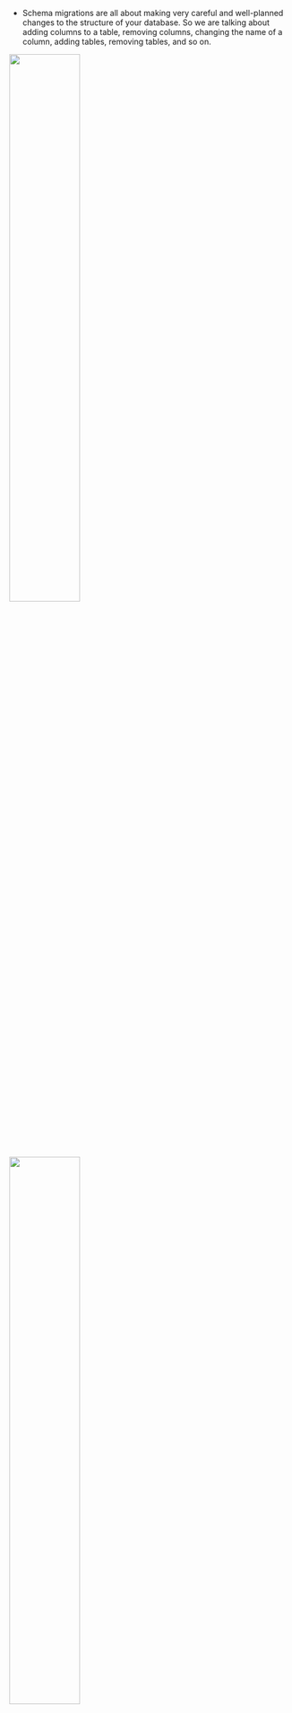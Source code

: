 - Schema migrations are all about making very careful and well-planned changes to the structure of your database. So we are talking about adding columns to a table, removing columns, changing the name of a column, adding tables, removing tables, and so on.

[<img src="./pictures/migration_issues_01.png" width="50%"/>](./pictures/migration_issues_01.png)

[<img src="./pictures/migration_issues_02.png" width="50%"/>](./pictures/migration_issues_02.png)

[<img src="./pictures/migration_issues_03.png" width="50%"/>](./pictures/migration_issues_03.png)

[<img src="./pictures/migration_issues_04.png" width="50%"/>](./pictures/migration_issues_04.png)

[<img src="./pictures/migration_issues_05.png" width="50%"/>](./pictures/migration_issues_05.png)

[<img src="./pictures/migration_issues_06.png" width="50%"/>](./pictures/migration_issues_06.png)

[<img src="./pictures/migration_issues_07.png" width="50%"/>](./pictures/migration_issues_07.png)

[<img src="./pictures/migration_issues_08.png" width="50%"/>](./pictures/migration_issues_08.png)

- Lesson number one was that whenever we change the structure of our database, we needed to make sure that we changed our clients, that we're connecting to that database at the same time. Big lesson number two was that whenever we were working with other engineers, we really need a way to tie the structure of our database to some specific version of our code.

-  we have been making changes to the structure of our database by opening up Pgadmin, accessing some database, and then writing out some command that changes the structure of our database. So in other words, all changes were made directly inside of Pgadmin.

- Moving forward, wherever possible, we're going to instead author something called a schema migration file.

- Schema Migration files are files that contain some amount of code that describe a very precise and very detailed change that we want to make to our database.

- So, for example, if we wanted to take our comments table and rename the contents column over to body, we are going to write out a schema migration file. That migration file is going to contain some code that says I want to rename contents over to body.

[<img src="./pictures/schema_migration_file.png" width="50%"/>](./pictures/schema_migration_file.png)

- Well, a migration file can be written in any programming language you want. This entire idea of schema migrations is not tied to any particular language. So you can author a migration file with Python, Java, JavaScript, cplusplus anything you want to write it with.

- In general, a schema migration file is going to contain two different sections. Inside of it, we refer to one section as up or upgrade, and the other we might refer to as down or rollback or downgrade. The up section will contain some SQL that is going to somehow advance or upgrade the structure or change the structure of our database. So in our example that we walk through in the last video, we might have an up section inside of migration file where we rename our contents column over to body.

- The down section is also going to contain some SQL that is going to exactly undo whatever the up command did. So if our up command renamed contents to body are down would do the exact opposite. We would rename body back to contents.

[<img src="./pictures/schema_migration_file_structure.png" width="50%"/>](./pictures/schema_migration_file_structure.png)

- Once we author a migration file, we then apply it to our database.

[<img src="./pictures/migration_file_apply.png" width="50%"/>](./pictures/migration_file_apply.png)

- So every migration file contains everything you need to make a change and undo a change.

- Any single project can have many different migration files inside of it.

- rather than opening up Pgadmin and writing out some SQL that would create some tables for you. You could instead create a migration file that describes setting up the initial structure of that database.

- Now, the very nice thing about migration files is that you can take a project with a bunch of migration files inside of it and hand it off to any brand new engineer working at your company.

- That brand new engineer could then run all the migration files and they would be guaranteed that they've got the most up to date, perfect and exact structure of the database.

- The other nice thing about migration files is that if you ever write a migration and then decide that it's not quite right, you could run the down migration tied to it. So you would undo that migration, make some change, fix everything up and then reapply the up.

[<img src="./pictures/migration_files_multiple.png" width="50%"/>](./pictures/migration_files_multiple.png)

- So in theory, this could shrink down that window of time where we have a differing version of our API and a different version of our database structure down to a very small period of time.

- Inside of any given code review request, we can say that we have some new version of some code that needs to be reviewed and we can pair it along with that.

-  A migration file that describes the exact changes to the structure that need to be made to our database in order to safely execute this new code. So then in theory, another engineer could take all the code for this code review request. They could apply the migration, which would give them the correct structure of the database to run this new version of the API. The other engineer could then evaluate and test all this code. And then finally, once they were complete with the review, that engineer could then revert this migration and that would take them back to the current structure of the database that would allow them to run whatever current code, base or version of the code or the version. The API is really out there.

[<img src="./pictures/code_review_request_01.png" width="50%"/>](./pictures/code_review_request_01.png)

[<img src="./pictures/code_review_request_02.png" width="50%"/>](./pictures/code_review_request_02.png)


# Libraries for creating/Running data schema migrations

[<img src="./pictures/data_migration_language_options.png" width="50%"/>](./pictures/data_migration_language_options.png)

# Project creating migration


[<img src="./pictures/create_migration_file_01.png" width="50%"/>](./pictures/create_migration_file_01.png)

[<img src="./pictures/create_migration_file_02.png" width="50%"/>](./pictures/create_migration_file_02.png)

[<img src="./pictures/create_migration_file_03.png" width="50%"/>](./pictures/create_migration_file_03.png)

[<img src="./pictures/create_migration_file_04.png" width="50%"/>](./pictures/create_migration_file_04.png)

- You'll see that there is a new migrations folder inside of here. And inside there is a file called Table comments. The number at the very start of this is a timestamp. So that is the time at which this migration was created.

- That timestamp is going to tell this migration library later on. So node migrate what order these different migrations should be executed in because we would want to make sure that we always run this migration file first. In other words, the migration file that actually creates the table before we ever try to run a migration that would try to change it in some way.

- Then inside this file we can see very easily that there is a function right here called up and a function called down.

- They are going to contain or produce some amount of SQL or run some command or do whatever to either advance the structure of our database in some way. And then down is going to contain some SQL or run some command or do whatever that is going to revert or do the exact opposite of whatever we did with up.

- you might have noticed that this argument pgm right here is essentially an object that we can use to create tables or change tables, add columns, all that kind of stuff. But we are not going to rely upon any kind of automatic migration generation or anything like that, anything to automate the process of making changes to our different tables. So instead, we going to write out pgm.SQL. We're then going to put in a multi-line string which in JavaScript we indicate with a set of backticks that is a character to the left of the one on your keyboard. And then we are going to write out some raw SQL inside of here that we want to execute.

- So again, we are not relying upon any kind of built in function that is going to create the table for us.


# Exceute the migration

- So to execute the migration, it's going to be a little bit different depending upon your operating system.

- You'll also notice that there is another table inside of here called Migrations. This table was created for you automatically by the Node migrate module. If you do a right click on there and then go to view data all the rows. You'll see that this table essentially just lists out the name of a migration that has been executed and when it was actually executed. So that table is used by many different migration frameworks or a table very similar to it, I should say, is used by many different migration frameworks just to keep track of what migrations have actually been executed and make sure that you don't run that same migration again.

- If you go and run the same command once again back at our terminal and try to do that same migration again. It'll just say, okay, there's no migrations to run because our module has detected that we already

- If for any reason we decided that this migration was not written correctly or if we did something wrong, or if we just don't want to have our database in this structure anymore, we could run the same exact command. But at the very end, instead of up, we will put in down. So down is going to undo the most recent migration.

- So we just dropped table comments.

- So now if we go back over to Pgadmin yet again and refresh tables, now the table is gone and we've only got migrations, which again just keeps track of which migrations we have actually executed. If you refresh that table now migrations, you'll see that there are no rows inside there and that indicates that we have not actually executed any migrations.

[<img src="./pictures/create_migration_01.png" width="50%"/>](./pictures/create_migration_01.png)

[<img src="./pictures/create_migration_02.png" width="50%"/>](./pictures/create_migration_02.png)

[<img src="./pictures/create_migration_03.png" width="50%"/>](./pictures/create_migration_03.png)

[<img src="./pictures/create_migration_04.png" width="50%"/>](./pictures/create_migration_04.png)

[<img src="./pictures/create_migration_041.png" width="50%"/>](./pictures/create_migration_041.png)

[<img src="./pictures/create_migration_05.png" width="50%"/>](./pictures/create_migration_05.png)

[<img src="./pictures/create_migration_06.png" width="50%"/>](./pictures/create_migration_06.png)

[<img src="./pictures/create_migration_07.png" width="50%"/>](./pictures/create_migration_07.png)

[<img src="./pictures/create_migration_08.png" width="50%"/>](./pictures/create_migration_08.png)

[<img src="./pictures/create_migration_09.png" width="50%"/>](./pictures/create_migration_09.png)

- After adding the second migration file we run the migration again then It looks like that created first the comments table for me and then went ahead and applied that renaming step.

- And when we do a down, it's only going to revert one step at a time.

[<img src="./pictures/post_migration.png" width="50%"/>](./pictures/post_migration.png)

[<img src="./pictures/post_migration_02.png" width="50%"/>](./pictures/post_migration_02.png)

# Data migration and schema migration together

- Well, as I'm going to show you, if we try to do everything inside of one step, we can very easily get into trouble really, really quickly.

- Whenever we add a column to a table that is generally just about instantaneous in nature. So we could add this column location and a millisecond later the column would be in place.

- Copying millions of different values around is going to take some amount of time.

- After that, we would then drop columns, latitude and longitude and just like adding a column, dropping a column is just about instantaneous in nature.

- When you drop a column, Postgres does not go back into your different heap files and delete any data. It just says, Hey, this column is dead. And then over time it's going to clean up all the values inside those column, the column that you dropped automatically.

- Whenever we run a migration, it is very common to place the migration or execute it inside of a transaction. That's to make sure that if we ever start to do some amount of work, say up here, like adding a column, removing a column, then copying some data around, and then get down to, say, dropping a column down here. If anything goes wrong with dropping the column, we probably want to undo all the work that we had previously done during the migration.

- So we really do not want to ever have a migration in a kind of half executed state. And to prevent that, well, we just run it inside of a transaction.

- And to prevent that, well, we just run it inside of a transaction. So if at any point in time, any one of these steps fail, we're going to roll back the entire transaction and the entire thing gets cancelled. No changes actually made to our database.

- And when we imagine that we're opening up that separate workspace, it's kind of like we can kind of imagine again, this is not what really goes on behind the scenes, but we can imagine that we're kind of creating a copy of all the data inside of our database and putting it into that separate workspace. We then do some amount of work inside that separate workspace, and then if there are no errors, we commit the transaction, which essentially merges all the changes we made back into the real world of our database.

- Now, in that meantime, while we are doing the copy operation, we still might have our API server up and running like the actual application up and running and we are still accepting requests and possibly also creating posts.

- So this is one of the big downsides of trying to do a data migration and a schema migration at the same time. If you're doing everything inside of a transaction and you probably really want to do it inside of a transaction, you can end up in this really weird state where any additional records that you added into a table while that transaction was running might accidentally get deleted.


[<img src="./pictures/data_schema_migration_01.png" width="50%"/>](./pictures/data_schema_migration_01.png)


[<img src="./pictures/data_schema_migration_02.png" width="50%"/>](./pictures/data_schema_migration_02.png)


[<img src="./pictures/data_schema_migration_03.png" width="50%"/>](./pictures/data_schema_migration_03.png)


[<img src="./pictures/data_schema_migration_04.png" width="50%"/>](./pictures/data_schema_migration_04.png)


[<img src="./pictures/data_schema_migration_05.png" width="50%"/>](./pictures/data_schema_migration_05.png)


[<img src="./pictures/data_schema_migration_06.png" width="50%"/>](./pictures/data_schema_migration_06.png)


[<img src="./pictures/data_schema_migration_07.png" width="50%"/>](./pictures/data_schema_migration_07.png)


# Data migration and schema migration Separately

- So step number one up here, we're going to run a schema migration that is going to add a column called Location or look to our post table. So we can imagine that we would add in a new column. And we would have all the values inside that column by default be null.

- Now, in between step two and step one, we can allow for just about any period of time we could run step one on a Friday, take the weekend off, come back on Monday, and then run this next step. We can even allow a month to pass in between. The nice thing about this entire approach or this entire flow that we're going through is that you can allow just about any amount of time to pass in between each step.

- So in step number two, we're going to deploy a new version of our API or essentially our application server. And it's going to make sure that any time that we create a new post or possibly update a post, we're going to write new values to both the columns latitude, longitude and location.

- So in other words, if we came into our post table and we tried to create a new post right here, let's say number three. We would make sure that we put in some appropriate latitude, longitude and the appropriate location as well.

- We would then repeat that process for any number of posts that are created during the step.

- In step number three, we're going to go back and backfill all the previous rows we had ever created. Now, this step does not have to be in the form of some kind of schema migration file. We could very easily write a separate script authored in maybe Java or Python or JavaScript, some kind of separate little program that can go and take a look at all the rows inside this table, calculate the new location value and update that column.

- So now at this point in time. We have a location for all of our different rows.

- So the next step, we're going to update our code once again. So this is updating our API or our application server, and we're going to make sure that we write only to our location column.

- And then finally, very last step, because our application no longer really cares about the latitude longitude columns because we are not writing to them anymore. And presumably we would also not be reading from them. We can finally drop those columns so we can drop latitude and longitude like so.

- All of our different rows have a defined value for location, and at no point in time were we ever in a scenario where we kind of missed out on copying some different values over or ran into any kind of issues like that that we saw previously back on that other approach.

- So this is the process that I recommend you taking a look at any time that you have to do a schema, migration and a data migration together, you're going to break it up into a series of different operations.


[<img src="./pictures/approach_01.png" width="50%"/>](./pictures/approach_01.png)

[<img src="./pictures/approach_02.png" width="50%"/>](./pictures/approach_02.png)

[<img src="./pictures/approach_03.png" width="50%"/>](./pictures/approach_03.png)

[<img src="./pictures/approach_04.png" width="50%"/>](./pictures/approach_04.png)

[<img src="./pictures/approach_05.png" width="50%"/>](./pictures/approach_05.png)

[<img src="./pictures/approach_06.png" width="50%"/>](./pictures/approach_06.png)

[<img src="./pictures/approach_07.png" width="50%"/>](./pictures/approach_07.png)

[<img src="./pictures/approach_08.png" width="50%"/>](./pictures/approach_08.png)

# Creating post table

[<img src="./pictures/create_post_01.png" width="50%"/>](./pictures/create_post_01.png)

[<img src="./pictures/create_post_02.png" width="50%"/>](./pictures/create_post_02.png)

# Web server setup

- pg being the module that we're going to use to connect to Postgres.

- Then after that we'll put together two route handlers. One route handler is going to show a user a list of all of our different posts, and a form to create a new post.

- The other route handler is going to receive a form submission and create a new post inside the database.

[<img src="./pictures/webserver_01.png" width="50%"/>](./pictures/webserver_01.png)

[<img src="./pictures/webserver_02.png" width="50%"/>](./pictures/webserver_02.png)


# updating loc for all the rows

- This approach has a couple of different downsides tied to it. First off, remember, our post table might have a ton of different records inside of it. Well, if we wrote some kind of query like that and executed it. We could accidentally load up a million different records into our JavaScript server. And in that case, chances are we would eventually run out of memory and our node server would just crash entirely.

- Another way we could approach this is to use something called batching. So if we make use of batching, we would try to load up just a set of all of our records at once. So we could do that with something as simple as limit 5000 or something similar to that. So that means give us the first 5000 posts where location is null. We can then do the update for those 5000 records and then save the updates back over to the database.

- When we start doing batching, this kind of implies that we're going to kind of have a multiple different batches running and each batch will be running sequentially. So in other words, we'll do one batch, process everything, save it back to the database, open up another batch, do all the processing, save it back over and so on. It's entirely possible that by the time we get to the very last batch, there could be some kind of error in our logic in how we do the update or how we calculate it. We might only see that error when we get to that very last batch. So if we only see that error at the very end and that error crashes our program, now we're kind of left in a halfway between state where some number of rows have been updated and the other rows have not.

- The other downside to this is that it requires us to manually connect to our database from a JavaScript environment. This is sometimes a little bit challenging as you're going to see a little bit later on in this course. If you provision a database, for example, on AWS or Amazon Web Services, that database will frequently be very locked down and it will be challenging to connect to it from any arbitrary location with any kind of arbitrary JavaScript file or something like that. And so there might be scenarios where just trying to connect to your database from a node environment will be a little bit challenging.

- The one very big upside to this approach, however, is that we can very easily run really complex business logic or do some kind of complex validation on all these records before we process the update.


[<img src="./pictures/option_01.png" width="50%"/>](./pictures/option_01.png)

[<img src="./pictures/option_02.png" width="50%"/>](./pictures/option_02.png)


- One very big upside is that we are not moving any information or records between the database and the JavaScript world. That means that this update is, in theory, going to run a lot faster than if we were trying to load up all these rows into our JavaScript world.

- One very big downside to this approach is that it's of course a lot harder to implement any kind of complex validation because again, we don't really have the ability to execute any kind of JavaScript or inspect any of the individual rows that are being updated in any way.

[<img src="./pictures/option2_01.png" width="50%"/>](./pictures/option2_01.png)

[<img src="./pictures/option2_02.png" width="50%"/>](./pictures/option2_02.png)

- There's one other issue I want to mention very briefly around both option number one and option number two. This is an issue that only starts to come up once you have many, many records inside of a given table. So we're talking about on the realm of hundreds of thousands of records or millions of records.

- So whenever we do an update with either approach, we might want to run the entire update inside of one single transaction. There's a really good reason for doing that. It means that if we start to process all these rows and we get to that very last row, if something goes wrong with updating that last row, it might mean that there's some kind of bug or issue in our update logic. So if we threw an error on the update of that very last row, then the transaction would automatically cancel.

- So doing the update inside of a transaction generally probably a good idea and it's probably something we want to do.

- Let's imagine that we open up a transaction and inside of our transaction, we start to take a look at all of our different rows that need to be updated. So we might see row three right here. We would see that it has a location of null. So that means we need to do an update. So we would say, okay, our new location is going to be 25, comma 24. So we would put in 25, 24 right there. And then internally, Postgres says, Hey, this value right here has been updated. Whenever a transaction is going to update a value, that entire row is going to get locked.

- We can kind of imagine that transaction number one updated at row three. And after that, it's then going to move on to row four and then five and so on. So at this point in time, this row has been locked. This row is going to be locked. And essentially it cannot be updated by any other transaction until transaction number one has either committed or rolled back.

- So in other words, no other transaction can update that value right there until transaction number one has processed all the other rows inside this table. So in other words, no other transaction can update that value right there until transaction number one has processed all the other rows inside this table. So if in this period of time some user makes a request to our application and they say, Hey, I'm trying to update the location of Post with ID 3. So they're trying to update that one right there. Well, unfortunately, that value is locked. And so this transaction number two is not allowed to update any value inside this row until transaction number one is completed.

- Now, transaction number two is not going to fail entirely. It's just going to sit around and wait until transaction number one is either committed or rolled back.

- So this is going to be an issue if transaction number one. Essentially, our update process is going to be running for a very long time means that during that period, no other transaction or essentially any other attempt to modify these same rows is going to succeed.

- Okay, so long story short, whenever we are doing this really big update of a ton of different rows, there will be some period of time where nothing else can update those rows until upped. Our update has been completed.

- There is a very easy way to kind of get around this, and that would be to do the same kind of batch update system.

- So on query tool Window number two. Well, we're still just sitting here and we're going to continue sitting here until we eventually commit the transaction or rollback the one inside of query tool number one. And the instant I commit this, if we go back over to query tool number two. The update over here has been processed because transaction number one got resolved.

[<img src="./pictures/transaction_update_01.png" width="50%"/>](./pictures/transaction_update_01.png)

[<img src="./pictures/transaction_update_02.png" width="50%"/>](./pictures/transaction_update_02.png)

[<img src="./pictures/transaction_update_03.png" width="50%"/>](./pictures/transaction_update_03.png)

[<img src="./pictures/transaction_update_04.png" width="50%"/>](./pictures/transaction_update_04.png)

[<img src="./pictures/transaction_update_05.png" width="50%"/>](./pictures/transaction_update_05.png)

[<img src="./pictures/transaction_update_06.png" width="50%"/>](./pictures/transaction_update_06.png)

## Updating values

- We could of course do this directly inside of Pgadmin. The reason that we are doing it inside of a JavaScript file is so that we can commit this file to version control eventually and share this file with other engineers, because there might be other engineers working on our project who need to make this update as well.

- In addition, we're going to eventually have to run this update for our production instance or a production database in theory. And so we would probably want to commit this file just to make it easier to run this query for the production instance in the future.

- So the idea behind the 01 right here is to just provide an index for this file. The order in which it should be executed in case we ever have any other data migration files.

- The migration framework that we are using, the node-pg-migrate module is only about managing or running the files directly inside of the migrations directory. So by placing this file inside of a nested data directory, this is a sign that it is a data migration.

[<img src="./pictures/updating_values_01.png" width="50%"/>](./pictures/updating_values_01.png)

[<img src="./pictures/updating_values_02.png" width="50%"/>](./pictures/updating_values_02.png)
